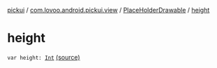 [pickui](../../index.md) / [com.lovoo.android.pickui.view](../index.md) / [PlaceHolderDrawable](index.md) / [height](./height.md)

# height

`var height: `[`Int`](https://kotlinlang.org/api/latest/jvm/stdlib/kotlin/-int/index.html) [(source)](https://github.com/lovoo/android-pickpic/blob/master/pickui/src/main/kotlin/com/lovoo/android/pickui/view/PlaceHolderDrawable.kt#L18)